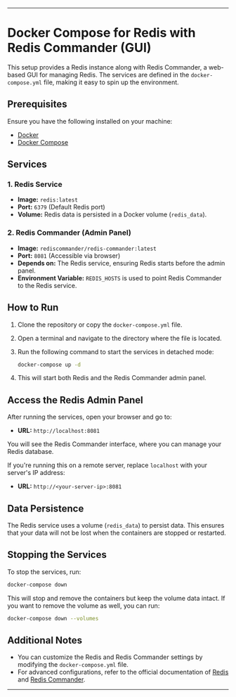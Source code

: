 
---

# Docker Compose for Redis with Redis Commander (GUI)

This setup provides a Redis instance along with Redis Commander, a web-based GUI for managing Redis. The services are defined in the `docker-compose.yml` file, making it easy to spin up the environment.

## Prerequisites

Ensure you have the following installed on your machine:

- [Docker](https://docs.docker.com/get-docker/)
- [Docker Compose](https://docs.docker.com/compose/install/)

## Services

### 1. Redis Service

- **Image:** `redis:latest`
- **Port:** `6379` (Default Redis port)
- **Volume:** Redis data is persisted in a Docker volume (`redis_data`).

### 2. Redis Commander (Admin Panel)

- **Image:** `rediscommander/redis-commander:latest`
- **Port:** `8081` (Accessible via browser)
- **Depends on:** The Redis service, ensuring Redis starts before the admin panel.
- **Environment Variable:** `REDIS_HOSTS` is used to point Redis Commander to the Redis service.

## How to Run

1. Clone the repository or copy the `docker-compose.yml` file.
2. Open a terminal and navigate to the directory where the file is located.
3. Run the following command to start the services in detached mode:

    ```bash
    docker-compose up -d
    ```

4. This will start both Redis and the Redis Commander admin panel.

## Access the Redis Admin Panel

After running the services, open your browser and go to:

- **URL:** `http://localhost:8081`

You will see the Redis Commander interface, where you can manage your Redis database.

If you're running this on a remote server, replace `localhost` with your server's IP address:

- **URL:** `http://<your-server-ip>:8081`

## Data Persistence

The Redis service uses a volume (`redis_data`) to persist data. This ensures that your data will not be lost when the containers are stopped or restarted.

## Stopping the Services

To stop the services, run:

```bash
docker-compose down
```

This will stop and remove the containers but keep the volume data intact. If you want to remove the volume as well, you can run:

```bash
docker-compose down --volumes
```

## Additional Notes

- You can customize the Redis and Redis Commander settings by modifying the `docker-compose.yml` file.
- For advanced configurations, refer to the official documentation of [Redis](https://redis.io/documentation) and [Redis Commander](https://github.com/joeferner/redis-commander).

---
